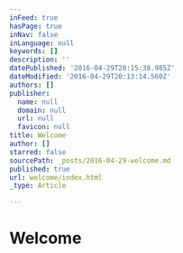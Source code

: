 ```yaml
---
inFeed: true
hasPage: true
inNav: false
inLanguage: null
keywords: []
description: ''
datePublished: '2016-04-29T20:15:38.985Z'
dateModified: '2016-04-29T20:13:14.560Z'
authors: []
publisher:
  name: null
  domain: null
  url: null
  favicon: null
title: Welcome
author: []
starred: false
sourcePath: _posts/2016-04-29-welcome.md
published: true
url: welcome/index.html
_type: Article

---
```

# Welcome